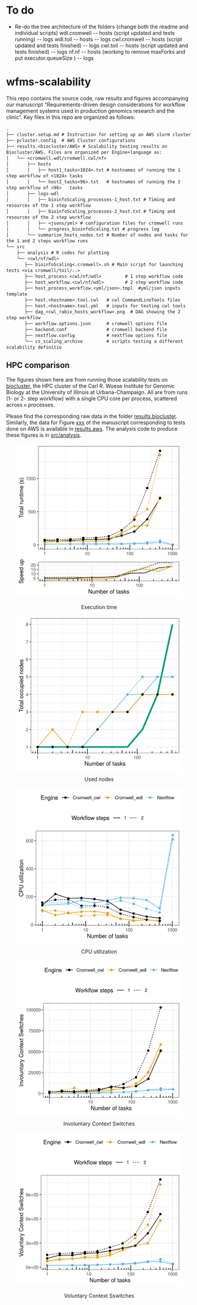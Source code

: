# To do
- Re-do the tree architecture of the folders (change both the readme and individual scripts)
wdl.cromwell -- hosts (script updated and tests running) 
	     -- logs
wdl.toil -- hosts 
	 -- logs
cwl.cromwell -- hosts (script updated and tests finished)
	     -- logs
cwl.toil  -- hosts (script updated and tests finished)
          -- logs
nf.nf  -- hosts (working to remove maxForks and put executor.queueSize )
       -- logs

# wfms-scalability

This repo contains the source code, raw results and figures accompanying our manuscript "Requirements-driven design considerations for workflow management systems used in production genomics research and the clinic". Key files in this repo are organized as follows:

```
.
├── cluster.setup.md # Instruction for setting up an AWS slurm cluster 
├── pcluster.config  # AWS Cluster configurations 
├── results.<biocluster/AWS> # Scalability testing results on Biocluster/AWS. Files are organized per Engine+language as:
│   └── <cromwell.wdl/cromwell.cwl/nf> 
│       ├── hosts 
│       │   ├── host1_tasks<1024>.txt # hostnames of running the 1 step workflow of <1024> tasks
│       │   └── host2_tasks<96>.txt   # hostnames of running the 2 step workflow of <96>   tasks
│       ├── logs-wdl
│       │   ├── bioinfoScaling_processes-1_host.txt # Timing and resources of the 1 step workflow
│       │   ├── bioinfoScaling_processes-2_host.txt # Timing and resources of the 2 step workflow
│       │   ├── <jsons/yml> # configuration files for cromwell runs
│       │   └── progress_bioinfoScaling.txt # progress log
│       └── summarize_hosts_nodes.txt # Number of nodes and tasks for the 1 and 2 steps workflow runs
└── src
    ├── analysis # R codes for plotting
    └── <cwl/nf/wdl>
       ├── bioinfoScaling<.cromwell>.sh # Main script for launching tests <via cromwell/toil/..>
       ├── host_process.<cwl/nf/wdl>         # 1 step workflow code
       ├── host_workflow.<cwl/nf/wdl>        # 2 step workflow code
       ├── host_process_workflow.<yml/json>.tmpl  #yml/json inputs template 
       ├── host.<hostname>.tool.cwl   # cwl CommandLineTools files
       ├── host.<hostname>.tool.yml   # inputs for testing cwl tools 
       ├── dag_<cwl_rabix_hosts_workflow>.png  # DAG showing the 2 step workflow
       ├── workflow.options.json      # cromwell options file
       ├── backend.conf               # cromwell backend file
       ├── nextflow.config            # nextflow options file 
       └── cs_scaling_archive         # scripts testing a different scalability definitio
```        


## HPC comparison

The figures shown here are from running those scalability tests on [biocluster](https://biocluster2.igb.illinois.edu/), the HPC cluster of the Carl R. Woese Institute for Genomic Biology at the University of Illinois at Urbana-Champaign. All are from runs (1- or 2- step workflow) with a single CPU core per process, scattered across `n` processes.

Please find the corresponding raw data in the folder [results.biocluster](results.biocluster). Similarly, the data for Figure [xxx]() of the manuscript corresponding to tests done on AWS is available in [results.aws](results.aws). The analysis code to produce these figures is in [src/analysis](src/analysis). 


<p align="center">
  <img src="/src/analysis/Execution_time.png" width =450>
</p>
<p align="center">Execution time</p>
    
<p align="center">
    <img src="src/analysis/Execution_nodes.png" width=450 >
</p>
<p align="center">Used nodes</p>

<p align="center">
    <img src="src/analysis/CPU_utilization.png" width=450 >
</p>
<p align="center">CPU utilization</p>

<p align="center">
    <img src="src/analysis/InvoluntaryContextSwitch.png" width=450>
</p>
<p align="center">Involuntary Context Switches</p>

<p align="center">
    <img src="src/analysis/VoluntaryContextSwitch.png" width=450>
</p>
<p align="center">Voluntary Context Sswitches</p>
